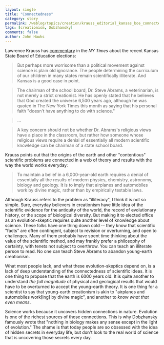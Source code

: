 ```yaml
---
layout: single 
title: "Connectedness" 
category: story
permalink: /weblog/topics/creation/krauss_editorial_kansas_boe_connectedness_2006.html
tags: [creationism, Dobzhansky] 
comments: false 
author: John Hawks 
---
```



<p>
Lawrence Krauss has <a href="http://www.nytimes.com/2006/08/15/science/sciencespecial2/15essa.html">commentary</a> in the <i>NY Times</i> about the recent Kansas State Board of Education elections: 
</p>

<blockquote>But perhaps more worrisome than a political movement against science is plain old ignorance. The people determining the curriculum of our children in many states remain scientifically illiterate. And Kansas is a good case in point.</blockquote>

<blockquote>The chairman of the school board, Dr. Steve Abrams, a veterinarian, is not merely a strict creationist. He has openly stated that he believes that God created the universe 6,500 years ago, although he was quoted in The New York Times this month as saying that his personal faith "doesn't have anything to do with science."</blockquote>

<blockquote>...</blockquote>

<blockquote>A key concern should not be whether Dr. Abrams's religious views have a place in the classroom, but rather how someone whose religious views require a denial of essentially all modern scientific knowledge can be chairman of a state school board.</blockquote>

<p>
Krauss points out that the origins of the earth and other "contentious" scientific problems are connected in a web of theory and results with the way the world works everyday: 
</p>

<blockquote> To maintain a belief in a 6,000-year-old earth requires a denial of essentially all the results of modern physics, chemistry, astronomy, biology and geology. It is to imply that airplanes and automobiles work by divine magic, rather than by empirically testable laws.</blockquote>

<p>
Although Krauss refers to the problem as "illiteracy", I think it is not so simple. Sure, everyday believers in creationism have little idea of the scientific evidence for the antiquity of the world, the record of evolutionary history, or the scope of biological diversity. But making it to elected office as an evolution-skeptic requires quite another level of knowledge about science. These folks have one thing down cold -- they know that scientific "facts" are often contingent, subject to revision or overturning, and open to challenges. Many of them probably have spent time thinking about the value of the scientific method, and may frankly prefer a philosophy of certainty, with tenets not subject to overthrow. You can teach an illiterate person to read. No one can teach Steve Abrams to abandon young-earth creationism. 
</p>

<p>
What most people lack, and what these evolution-skeptics depend on, is a lack of deep understanding of the connectedness of scientific ideas. It is one thing to propose that the earth is 6000 years old. It is quite another to understand <i>the full magnitude</i> of physical and geological results that would have to be overturned to accept the young-earth theory. It is one thing for a scientist to say that young-earth creationism is akin to "airplanes and automobiles work[ing] by divine magic", and another to <i>know what that even means</i>. 
</p>

<p>
Science works because it uncovers hidden connections in nature. Evolution is one of the richest sources of those connections. This is why Dobzhansky famously wrote that "nothing in biology makes any sense except in the light of evolution." The shame is that today people are so obsessed with the idea of hidden secrets in everyday life, but don't look to the real world of science that is uncovering those secrets every day. 
</p>


